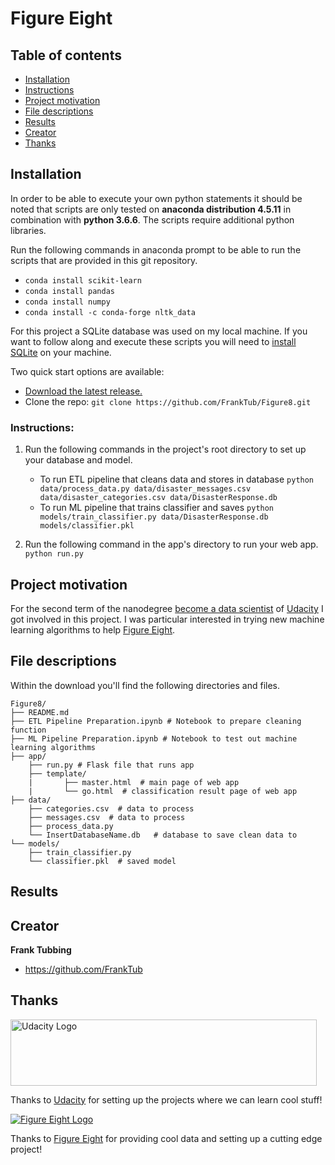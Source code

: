# Figure Eight

## Table of contents

- [Installation](#installation)
- [Instructions](#instructions)
- [Project motivation](#project-motivation)
- [File descriptions](#file-descriptions)
- [Results](#results)
- [Creator](#creator)
- [Thanks](#thanks)


## Installation

In order to be able to execute your own python statements it should be noted that scripts are only tested on **anaconda distribution 4.5.11** in combination with **python 3.6.6**. The scripts require additional python libraries.

Run the following commands in anaconda prompt to be able to run the scripts that are provided in this git repository.
- `conda install scikit-learn`
- `conda install pandas`
- `conda install numpy`
- `conda install -c conda-forge nltk_data`

For this project a SQLite database was used on my local machine. If you want to follow along and execute these scripts you will need to [install SQLite](http://www.sqlitetutorial.net/download-install-sqlite/) on your machine.

Two quick start options are available:
- [Download the latest release.](https://github.com/FrankTub/Figure8/zipball/master/)
- Clone the repo: `git clone https://github.com/FrankTub/Figure8.git`

### Instructions:
1. Run the following commands in the project's root directory to set up your database and model.

    - To run ETL pipeline that cleans data and stores in database
        `python data/process_data.py data/disaster_messages.csv data/disaster_categories.csv data/DisasterResponse.db`
    - To run ML pipeline that trains classifier and saves
        `python models/train_classifier.py data/DisasterResponse.db models/classifier.pkl`

2. Run the following command in the app's directory to run your web app.
    `python run.py`

## Project motivation
For the second term of the nanodegree [become a data scientist](https://eu.udacity.com/course/data-scientist-nanodegree--nd025) of [Udacity](https://eu.udacity.com/) I got involved in this project. I was particular interested in trying new machine learning algorithms to help [Figure Eight](https://www.figure-eight.com/).  

## File descriptions

Within the download you'll find the following directories and files.

```text
Figure8/
├── README.md
├── ETL Pipeline Preparation.ipynb # Notebook to prepare cleaning function
├── ML Pipeline Preparation.ipynb # Notebook to test out machine learning algorithms
├── app/
    ├──	run.py # Flask file that runs app
    ├── template/
    |       ├──	master.html  # main page of web app
    |       └── go.html  # classification result page of web app  
├── data/
    ├── categories.csv  # data to process
    ├──	messages.csv  # data to process
    ├── process_data.py
    └── InsertDatabaseName.db   # database to save clean data to
└── models/
    ├── train_classifier.py
    └──	classifier.pkl  # saved model
```

## Results


## Creator

**Frank Tubbing**

- <https://github.com/FrankTub>


## Thanks

<a href="https://eu.udacity.com/">
  <img src="https://eu.udacity.com/assets/iridium/images/core/header/udacity-wordmark.svg" alt="Udacity Logo" width="490" height="106">
</a>

Thanks to [Udacity](https://eu.udacity.com/) for setting up the projects where we can learn cool stuff!

<a href="https://www.figure-eight.com/">
  <img src="https://upload.wikimedia.org/wikipedia/en/a/a6/Attached_to_figure-eight-dot-com.png" alt="Figure Eight Logo">
</a>

Thanks to [Figure Eight](https://www.figure-eight.com/) for providing cool data and setting up a cutting edge project!
